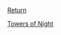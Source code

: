 [Return](World%20&%20Information/Pantheon%20Overview.md)

[Towers of Night](World%20&%20Information/Planes%20of%20Existence/Towers%20of%20Night.md)